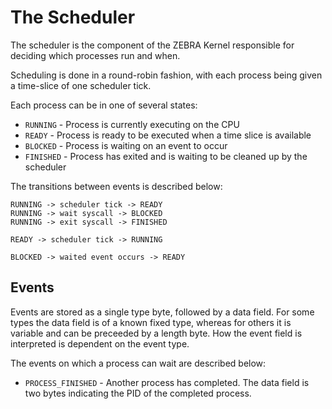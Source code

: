 # The Scheduler

The scheduler is the component of the ZEBRA Kernel responsible for deciding which processes run and when.

Scheduling is done in a round-robin fashion, with each process being given a time-slice of one scheduler tick.

Each process can be in one of several states:

* `RUNNING` - Process is currently executing on the CPU
* `READY` - Process is ready to be executed when a time slice is available
* `BLOCKED` - Process is waiting on an event to occur
* `FINISHED` - Process has exited and is waiting to be cleaned up by the scheduler

The transitions between events is described below:

```
RUNNING -> scheduler tick -> READY
RUNNING -> wait syscall -> BLOCKED
RUNNING -> exit syscall -> FINISHED

READY -> scheduler tick -> RUNNING

BLOCKED -> waited event occurs -> READY
```

## Events

Events are stored as a single type byte, followed by a data field. For some types the data field is of a known
fixed type, whereas for others it is variable and can be preceeded by a length byte.
How the event field is interpreted is dependent on the event type.

The events on which a process can wait are described below:

* `PROCESS_FINISHED` - Another process has completed. The data field is two bytes indicating the PID of the completed process.
